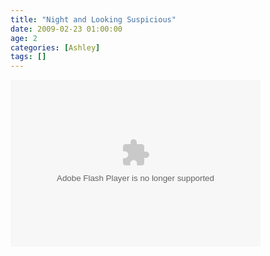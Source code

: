 ```yaml
---
title: "Night and Looking Suspicious"
date: 2009-02-23 01:00:00
age: 2
categories: [Ashley]
tags: []
---
```

<embed height="267" width="400" pluginspage="http://www.macromedia.com/go/getflashplayer" flashvars="host=picasaweb.google.com&amp;hl=en_US&amp;feat=flashalbum&amp;RGB=0x000000&amp;feed=http%3A%2F%2Fpicasaweb.google.com%2Fdata%2Ffeed%2Fapi%2Fuser%2Fwyseguys%2Falbumid%2F5314362337307036721%3Falt%3Drss%26kind%3Dphoto%26authkey%3DGv1sRgCPeSzubHgKecsAE%26hl%3Den_US" src="http://picasaweb.google.com/s/c/bin/slideshow.swf" type="application/x-shockwave-flash" />
